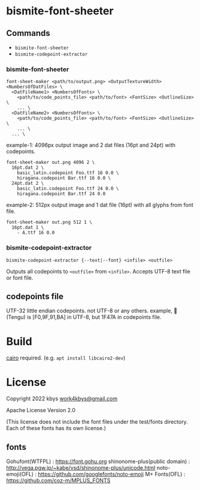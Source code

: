 # bismite-font-sheeter

## Commands

- `bismite-font-sheeter`
- `bismite-codepoint-extractor`

### bismite-font-sheeter

```
font-sheet-maker <path/to/output.png> <OutputTextureWidth> <NumbersOfDatFiles> \
  <DatFileName1> <NumbersOfFonts> \
    <path/to/code_points_file> <path/to/font> <FontSize> <OutlineSize> \
    ... \
  <DatFileName2> <NumbersOfFonts> \
    <path/to/code_points_file> <path/to/font> <FontSize> <OutlineSize> \
    ... \
  ... \
```

example-1: 4096px output image and 2 dat files (16pt and 24pt) with codepoints.
```
font-sheet-maker out.png 4096 2 \
  16pt.dat 2 \
    basic_latin.codepoint Foo.ttf 16 0.0 \
    hiragana.codepoint Bar.ttf 16 0.0 \
  24pt.dat 2 \
    basic_latin.codepoint Foo.ttf 24 0.0 \
    hiragana.codepoint Bar.ttf 24 0.0
```

example-2: 512px output image and 1 dat file (16pt) with all glyphs from font file.
```
font-sheet-maker out.png 512 1 \
  16pt.dat 1 \
    - A.ttf 16 0.0
```

### bismite-codepoint-extractor

`bismite-codepoint-extractor {--text|--font} <infile> <outfile>`

Outputs all codepoints to `<outfile>` from `<infile>`.
Accepts UTF-8 text file or font file.

## codepoints file

UTF-32 little endian codepoints. not UTF-8 or any others.
example, 👺(Tengu) is [F0,9F,91,BA] in UTF-8, but 1F47A in codepoints file.

# Build

[cairo](https://cairographics.org) required. (e.g. `apt install libcairo2-dev`)

# License
Copyright 2022 kbys <work4kbys@gmail.com>

Apache License Version 2.0

(This license does not include the font files under the test/fonts directory. Each of these fonts has its own license.)

## fonts

Gohufont(WTFPL) : https://font.gohu.org
shinonome-plus(public domain) : http://vega.pgw.jp/~kabe/vsd/shinonome-plus/unicode.html
noto-emoji(OFL) : https://github.com/googlefonts/noto-emoji
M+ Fonts(OFL) : https://github.com/coz-m/MPLUS_FONTS
